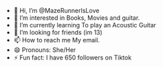 - 👋 Hi, I’m @MazeRunnerIsLove
- 👀 I’m interested in Books, Movies and guitar.
- 🌱 I’m currently learning To play an Acoustic Guitar
- 💞️ I’m looking for friends (im 13)
- 📫 How to reach me My email.
- 😄 Pronouns: She/Her
- ⚡ Fun fact: I have 650 followers on Tiktok

<!---
MazeRunnerIsLove/MazeRunnerIsLove is a ✨ special ✨ repository because its `README.md` (this file) appears on your GitHub profile.
You can click the Preview link to take a look at your changes.
--->
